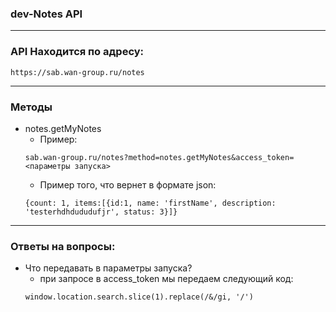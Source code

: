 ### dev-Notes API
---
### API Находится по адресу:
    https://sab.wan-group.ru/notes
---
### Методы
* notes.getMyNotes 
  * Пример:
   ```
   sab.wan-group.ru/notes?method=notes.getMyNotes&access_token=<параметры запуска>
   ```
  * Пример того, что вернет в формате json:
   ```
   {count: 1, items:[{id:1, name: 'firstName', description: 'testerhdhdududufjr', status: 3}]}
   ```
---
### Ответы на вопросы:
* Что передавать в параметры запуска?
  * при запросе в access_token мы передаем следующий код:
  ```
  window.location.search.slice(1).replace(/&/gi, '/')
  ```
